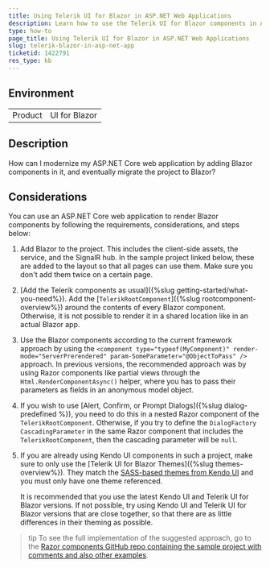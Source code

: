 ```yaml
---
title: Using Telerik UI for Blazor in ASP.NET Web Applications
description: Learn how to use the Telerik UI for Blazor components in ASP.NET Web applications.
type: how-to
page_title: Using Telerik UI for Blazor in ASP.NET Web Applications
slug: telerik-blazor-in-asp-net-app
ticketid: 1422791
res_type: kb
---
```


## Environment

<table>
    <tbody>
        <tr>
            <td>Product</td>
            <td>UI for Blazor</td>
        </tr>
    </tbody>
</table>

## Description

How can I modernize my ASP.NET Core web application by adding Blazor components in it, and eventually migrate the project to Blazor?

## Considerations

You can use an ASP.NET Core web application to render Blazor components by following the requirements, considerations, and steps below:

1. Add Blazor to the project. This includes the client-side assets, the service, and the SignalR hub. In the sample project linked below, these are added to the layout so that all pages can use them. Make sure you don't add them twice on a certain page.
1. [Add the Telerik components as usual]({%slug getting-started/what-you-need%}). Add the [`TelerikRootComponent`]({%slug rootcomponent-overview%}) around the contents of every Blazor component. Otherwise, it is not possible to render it in a shared location like in an actual Blazor app.
1. Use the Blazor components according to the current framework approach by using the `<component type="typeof(MyComponent)" render-mode="ServerPrerendered" param-SomeParameter="@ObjectToPass" />` approach. In previous versions, the recommended approach was by using Razor components like partial views through the `Html.RenderComponentAsync()` helper, where you has to pass their parameters as fields in an anonymous model object.
1. If you wish to use [Alert, Confirm, or Prompt Dialogs]({%slug dialog-predefined %}), you need to do this in a nested Razor component of the `TelerikRootComponent`. Otherwise, if you try to define the `DialogFactory` `CascadingParameter` in the same Razor component that includes the `TelerikRootComponent`, then the cascading parameter will be `null`.
1. If you are already using Kendo UI components in such a project, make sure to only use the [Telerik UI for Blazor Themes]({%slug themes-overview%}). They match the [SASS-based themes from Kendo UI](https://docs.telerik.com/kendo-ui/styles-and-layout/sass-themes) and you must only have one theme referenced.

    It is recommended that you use the latest Kendo UI and Telerik UI for Blazor versions. If not possible, try using Kendo UI and Telerik UI for Blazor versions that are close together, so that there are as little differences in their theming as possible.

>tip To see the full implementation of the suggested approach, go to the [Razor components GitHub repo containing the sample project with comments and also other examples](https://github.com/telerik/blazor-ui/tree/master/common/razor-components).

